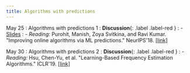 ```yaml
---
title: Algorithms with predictions
---
```


May 25
: Algorithms with predictions 1
  : **Discussion**{: .label .label-red }
: - [Slides](https://vitercik.github.io/ml4algs/assets/slides/lecture13.pdf)
: - *Reading:* Purohit, Manish, Zoya Svitkina, and Ravi Kumar. "Improving online algorithms via ML predictions." NeurIPS'18. [[link]](https://papers.nips.cc/paper/2018/file/73a427badebe0e32caa2e1fc7530b7f3-Paper.pdf)

May 30
: Algorithms with predictions 2
  : **Discussion**{: .label .label-red }
: - *Reading:* Hsu, Chen-Yu, et al. "Learning-Based Frequency Estimation Algorithms."
ICLR'19. [[link]](https://par.nsf.gov/servlets/purl/10112257)
